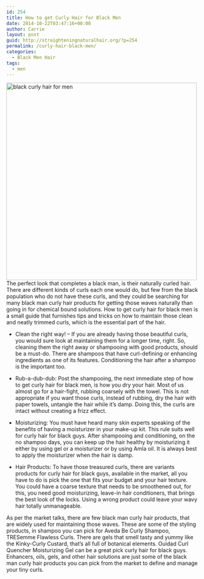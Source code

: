 ```yaml
---
id: 254
title: How to get Curly Hair for Black Men
date: 2014-10-22T03:47:16+00:00
author: Carrie
layout: post
guid: http://straighteningnaturalhair.org/?p=254
permalink: /curly-hair-black-men/
categories:
  - Black Men Hair
tags:
  - men
---
```

<img class="aligncenter size-full wp-image-255" src="http://straighteningnaturalhair.org/wp-content/uploads/2015/02/4971068595_c09416b9b8_z.jpg" alt="black curly hair for men" width="500" height="517" srcset="http://straighteningnaturalhair.org/wp-content/uploads/2015/02/4971068595_c09416b9b8_z.jpg 500w, http://straighteningnaturalhair.org/wp-content/uploads/2015/02/4971068595_c09416b9b8_z-290x300.jpg 290w" sizes="(max-width: 500px) 100vw, 500px" />The perfect look that completes a black man, is their naturally curled hair. There are different kinds of curls each one would do, but few from the black population who do not have these curls, and they could be searching for many black man curly hair products for getting those waves naturally than going in for chemical bound solutions. How to get curly hair for black men is a small guide that furnishes tips and tricks on how to maintain those clean and neatly trimmed curls, which is the essential part of the hair.<!--more-->

  * Clean the right way! – If you are already having those beautiful curls, you would sure look at maintaining them for a longer time, right. So, cleaning them the right away or shampooing with good products, should be a must-do. There are shampoos that have curl-defining or enhancing ingredients as one of its features. Conditioning the hair after a shampoo is the important too.

  * Rub-a-dub-dub: Post the shampooing, the next immediate step of how to get curly hair for black men, is how you dry your hair. Most of us almost go for a hair-fight, rubbing coarsely with the towel. This is not appropriate if you want those curls, instead of rubbing, dry the hair with paper towels, untangle the hair while it&#8217;s damp. Doing this, the curls are intact without creating a frizz effect.

  * Moisturizing: You must have heard many skin experts speaking of the benefits of having a moisturizer in your make-up kit. This rule suits well for curly hair for black guys. After shampooing and conditioning, on the no shampoo days, you can keep up the hair healthy by moisturizing it either by using gel or a moisturizer or by using Amla oil. It is always best to apply the moisturizer when the hair is damp.

  * Hair Products: To have those treasured curls, there are variants products for curly hair for black guys, available in the market, all you have to do is pick the one that fits your budget and your hair texture. You could have a coarse texture that needs to be smoothened out, for this, you need good moisturizing, leave-in hair conditioners, that brings the best look of the locks. Using a wrong product could leave your wavy hair totally unmanageable.

As per the market talks, there are few black man curly hair products, that are widely used for maintaining those waves. These are some of the styling products, in shampoo you can pick for Aveda Be Curly Shampoo, TRESemme Flawless Curls. There are gels that smell tasty and yummy like the Kinky-Curly Custard, that’s all full of botanical elements. Ouidad Curl Quencher Moisturizing Gel can be a great pick curly hair for black guys. Enhancers, oils, gels, and other hair solutions are just some of the black man curly hair products you can pick from the market to define and manage your tiny curls.